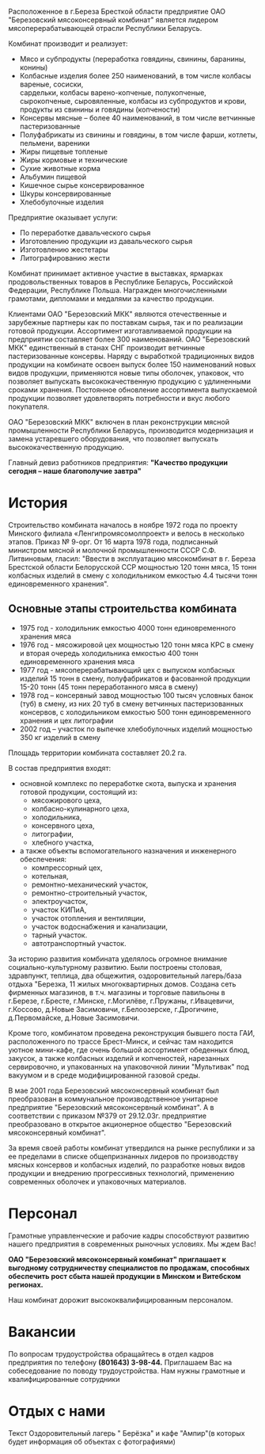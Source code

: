﻿Расположенное в г.Береза Бресткой области предприятие ОАО "Березовский мясоконсервный комбинат" является лидером мясоперерабатывающей отрасли Республики Беларусь.

Комбинат производит и реализует:

* Мясо и субпродукты (переработка говядины, свинины, баранины, конины)    
* Колбасные изделия более 250 наименований, в том числе колбасы вареные, сосиски,    
сардельки, колбасы варено-копченые, полукопченые, сырокопченые, сыровяленные, 
колбасы из субпродуктов и крови, продукты из свинины и говядины (копчености)
* Консервы мясные – более 40 наименований, в том числе ветчинные пастеризованные
* Полуфабрикаты из свинины и говядины, в том числе фарши, котлеты, пельмени, вареники
* Жиры пищевые топленые
* Жиры кормовые и технические
* Сухие животные корма
* Альбумин пищевой
* Кишечное сырье консервированное
* Шкуры консервированные
* Хлебобулочные изделия

Предприятие оказывает услуги:

* По переработке давальческого сырья
* Изготовлению продукции из давальческого сырья
* Изготовлению жестетары
* Литографированию жести

Комбинат принимает активное участие в выставках, ярмарках продовольственных товаров в Республике Беларусь, Российской Федерации, Республике Польша. Награжден многочисленными грамотами, дипломами и медалями за качество продукции.

Клиентами ОАО "Березовский МКК" являются отечественные и зарубежные партнеры как по поставкам сырья, так и по реализации готовой продукции. Ассортимент изготавливаемой продукции на предприятии составляет более 300 наименований. ОАО "Березовский МКК" единственный в станах СНГ производит ветчинные пастеризованные консервы. Наряду с выработкой традиционных видов продукции на комбинате освоен выпуск более 150 наименований новых видов продукции, применяются новые типы оболочек, упаковок, что позволяет выпускать высококачественную продукцию с удлиненными сроками хранения. Постоянное обновление ассортимента выпускаемой продукции позволяет удовлетворять потребности и вкус любого покупателя.

ОАО "Березовский МКК" включен в план реконструкции мясной промышленности Республики Беларусь, производится модернизация и замена устаревшего оборудования, что позволяет выпускать высококачественную продукцию.

Главный девиз работников предприятия: **"Качество продукции сегодня – наше благополучие завтра"**

# История

Строительство комбината началось в ноябре 1972 года по проекту Минского филиала «Ленгипромясомолпроект» и велось в несколько этапов. Приказ № 9-орг. От 16 марта 1978 года, подписанный министром мясной и молочной промышленности СССР С.Ф. Литвиновым, гласил: "Ввести в эксплуатацию мясокомбинат в г. Береза Брестской области Белорусской ССР мощностью 120 тонн мяса, 15 тонн колбасных изделий в смену с холодильником емкостью 4.4 тысячи тонн единовременного хранения".

## Основные этапы строительства комбината

* 1975 год - холодильник емкостью 4000 тонн единовременного хранения мяса
* 1976 год - мясожировой цех мощностью 120 тонн мяса КРС в смену и вторая очередь холодильника емкостью 400 тонн единовременного хранения мяса
* 1977 год - мясоперерабатывающий цех с выпуском колбасных изделий 15 тонн в смену, полуфабрикатов и фасованной продукции 15-20 тонн (45 тонн переработанного мяса в смену)
* 1978 год – консервный завод мощностью 100 тысяч условных банок (туб) в смену, из них 20 туб в смену ветчинных пастеризованных консервов, с холодильником емкостью 500 тонн единовременного хранения и цех литографии
* 2002 год – участок по выпечке хлебобулочных изделий мощностью 350 кг изделий в смену

Площадь территории комбината составляет 20.2 га.

В состав предприятия входят:

* основной комплекс по переработке скота, выпуска и хранения готовой продукции, состоящий из:
  * мясожирового цеха,
  * колбасно-кулинарного цеха,
  * холодильника,
  * консервного цеха,
  * литографии,
  * хлебного участка,
* а также объекты вспомогательного назначения и инженерного обеспечения:
  * компрессорный цех,
  * котельная,
  * ремонтно-механический участок,
  * ремонтно-строительный участок,
  * электроучасток,
  * участок КИПиА,
  * участок отопления и вентиляции,
  * участок водоснабжения и канализации,
  * тарный участок.
  * автотранспортный участок.

За историю развития комбината уделялось огромное внимание социально-культурному развитию. Были построены столовая, здравпункт, теплица, два общежития, оздоровительный лагерь/база отдыха "Березка, 11 жилых многоквартирных домов. Создана сеть фирменных магазинов, в т.ч. магазины и торговые павильоны в г.Березе, г.Бресте, г.Минске, г.Могилёве, г.Пружаны, г.Ивацевичи, г.Коссово, д.Новые Засимовичи, г.Белоозерске, г.Дрогичине, д.Первомайске, д.Новые Засимовичи.

Кроме того, комбинатом проведена реконструкция бывшего поста ГАИ, расположенного по трассе Брест-Минск, и сейчас там находится уютное мини-кафе, где очень большой ассортимент обеденных блюд, закусок, а также колбасных изделий и копченостей, нарезанных сервировочно, и упакованных на упаковочной линии "Мультивак" под вакуумом и в среде модифицированной газовой среды.

В мае 2001 года Березовский мясоконсервный комбинат был преобразован в коммунальное производственное унитарное предприятие "Березовский мясоконсервный комбинат". А в соответствии с приказом №379 от 29.12.03г. предприятие преобразовано в открытое акционерное общество "Березовский мясоконсервный комбинат".

За время своей работы комбинат утвердился на рынке республики и за ее пределами в списке общепризнанных лидеров по производству мясных консервов и колбасных изделий, по разработке новых видов продукции и внедрению прогрессивных технологий, применению современных оболочек и упаковочных материалов.

# Персонал

Грамотные управленческие и рабочие кадры способствуют развитию нашего предприятия в современных рыночных условиях. Мы ждем Вас!

**ОАО "Березовский мясоконсервный комбинат" приглашает к выгодному сотрудничеству специалистов по продажам, способных обеспечить рост сбыта нашей продукции в Минском и Витебском регионах.**

Наш комбинат дорожит высококвалифицированным персоналом.

# Вакансии

По вопросам трудоустройства обращайтесь в отдел кадров предприятия по телефону **(801643) 3-98-44.**
Приглашаем Вас на собеседование по поводу трудоустройства. Нам нужны грамотные и квалифицированные сотрудники

# Отдых с нами

Текст Оздоровительный лагерь " Берёзка" и кафе "Ампир"(в которых будет информация об объектах с фотографиями)

